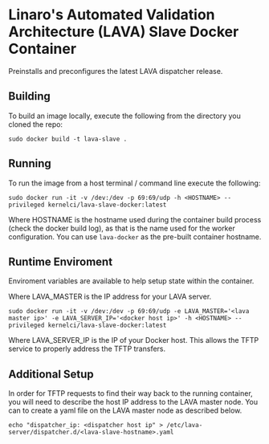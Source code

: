 # Linaro's Automated Validation Architecture (LAVA) Slave Docker Container
Preinstalls and preconfigures the latest LAVA dispatcher release.

## Building
To build an image locally, execute the following from the directory you cloned the repo:

```
sudo docker build -t lava-slave .
```

## Running
To run the image from a host terminal / command line execute the following:

```
sudo docker run -it -v /dev:/dev -p 69:69/udp -h <HOSTNAME> --privileged kernelci/lava-slave-docker:latest
```
Where HOSTNAME is the hostname used during the container build process (check the docker build log), as that is the name used for the worker configuration. You can use `lava-docker` as the pre-built container hostname.

## Runtime Enviroment
Enviroment variables are available to help setup state within the container.

Where LAVA_MASTER is the IP address for your LAVA server.

```
sudo docker run -it -v /dev:/dev -p 69:69/udp -e LAVA_MASTER='<lava master ip>' -e LAVA_SERVER_IP='<docker host ip>' -h <HOSTNAME> --privileged kernelci/lava-slave-docker:latest
```

Where LAVA_SERVER_IP is the IP of your Docker host. This allows the TFTP service to properly address the TFTP transfers.

## Additional Setup
In order for TFTP requests to find their way back to the running container, you will need to describe the host IP address to the LAVA master node. You can to create a yaml file on the LAVA master node as described below.

```
echo "dispatcher_ip: <dispatcher host ip" > /etc/lava-server/dispatcher.d/<lava-slave-hostname>.yaml
